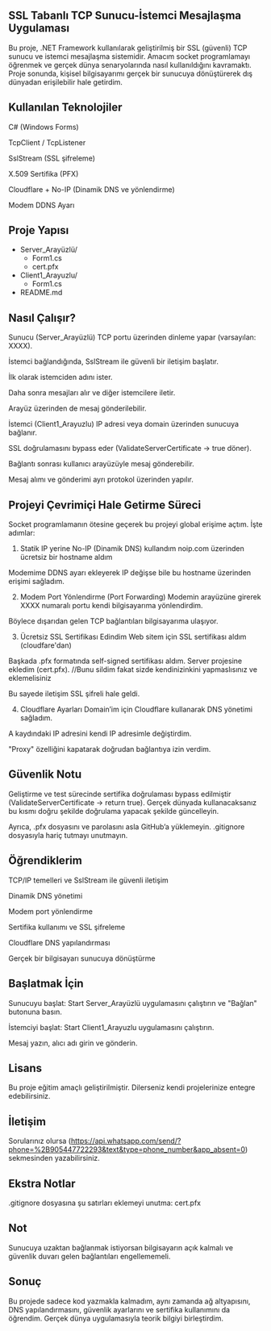 ## SSL Tabanlı TCP Sunucu-İstemci Mesajlaşma Uygulaması
Bu proje, .NET Framework kullanılarak geliştirilmiş bir SSL (güvenli) TCP sunucu ve istemci mesajlaşma sistemidir. Amacım socket programlamayı öğrenmek ve gerçek dünya senaryolarında nasıl kullanıldığını kavramaktı. Proje sonunda, kişisel bilgisayarımı gerçek bir sunucuya dönüştürerek dış dünyadan erişilebilir hale getirdim.

## Kullanılan Teknolojiler
C# (Windows Forms)

TcpClient / TcpListener

SslStream (SSL şifreleme)

X.509 Sertifika (PFX)

Cloudflare + No-IP (Dinamik DNS ve yönlendirme)

Modem DDNS Ayarı

## Proje Yapısı
- Server_Arayüzlü/
   - Form1.cs
   - cert.pfx
- Client1_Arayuzlu/
   - Form1.cs
- README.md

## Nasıl Çalışır?
  Sunucu (Server_Arayüzlü)
TCP portu üzerinden dinleme yapar (varsayılan: XXXX).

İstemci bağlandığında, SslStream ile güvenli bir iletişim başlatır.

İlk olarak istemciden adını ister.

Daha sonra mesajları alır ve diğer istemcilere iletir.

Arayüz üzerinden de mesaj gönderilebilir.

 İstemci (Client1_Arayuzlu)
IP adresi veya domain üzerinden sunucuya bağlanır.

SSL doğrulamasını bypass eder (ValidateServerCertificate → true döner).

Bağlantı sonrası kullanıcı arayüzüyle mesaj gönderebilir.

Mesaj alımı ve gönderimi ayrı protokol üzerinden yapılır.

## Projeyi Çevrimiçi Hale Getirme Süreci
Socket programlamanın ötesine geçerek bu projeyi global erişime açtım. İşte adımlar:

1. Statik IP yerine No-IP (Dinamik DNS) kullandım
noip.com üzerinden ücretsiz bir hostname aldım

Modemime DDNS ayarı ekleyerek IP değişse bile bu hostname üzerinden erişimi sağladım.

2. Modem Port Yönlendirme (Port Forwarding)
Modemin arayüzüne girerek XXXX numaralı portu kendi bilgisayarıma yönlendirdim.

Böylece dışarıdan gelen TCP bağlantıları bilgisayarıma ulaşıyor.

3. Ücretsiz SSL Sertifikası Edindim
Web sitem için SSL sertifikası aldım (cloudfare'dan)

Başkada .pfx formatında self-signed sertifikası aldım. Server projesine ekledim (cert.pfx). //Bunu sildim fakat sizde kendinizinkini yapmaslısınız ve eklemelisiniz

Bu sayede iletişim SSL şifreli hale geldi.

4. Cloudflare Ayarları
Domain’im için Cloudflare kullanarak DNS yönetimi sağladım.

A kaydındaki IP adresini kendi IP adresimle değiştirdim.

"Proxy" özelliğini kapatarak doğrudan bağlantıya izin verdim.

## Güvenlik Notu
Geliştirme ve test sürecinde sertifika doğrulaması bypass edilmiştir (ValidateServerCertificate → return true). Gerçek dünyada kullanacaksanız bu kısmı doğru şekilde doğrulama yapacak şekilde güncelleyin.

Ayrıca, .pfx dosyasını ve parolasını asla GitHub’a yüklemeyin. .gitignore dosyasıyla hariç tutmayı unutmayın.

## Öğrendiklerim
TCP/IP temelleri ve SslStream ile güvenli iletişim

Dinamik DNS yönetimi

Modem port yönlendirme

Sertifika kullanımı ve SSL şifreleme

Cloudflare DNS yapılandırması

Gerçek bir bilgisayarı sunucuya dönüştürme

## Başlatmak İçin

Sunucuyu başlat:
Start Server_Arayüzlü uygulamasını çalıştırın ve "Bağlan" butonuna basın.

İstemciyi başlat:
Start Client1_Arayuzlu uygulamasını çalıştırın.

Mesaj yazın, alıcı adı girin ve gönderin.
## Lisans
Bu proje eğitim amaçlı geliştirilmiştir. Dilerseniz kendi projelerinize entegre edebilirsiniz.

## İletişim
Sorularınız olursa (https://api.whatsapp.com/send/?phone=%2B905447722293&text&type=phone_number&app_absent=0) sekmesinden yazabilirsiniz.

## Ekstra Notlar
.gitignore dosyasına şu satırları eklemeyi unutma:
cert.pfx

## Not
Sunucuya uzaktan bağlanmak istiyorsan bilgisayarın açık kalmalı ve güvenlik duvarı gelen bağlantıları engellememeli.

## Sonuç
Bu projede sadece kod yazmakla kalmadım, aynı zamanda ağ altyapısını, DNS yapılandırmasını, güvenlik ayarlarını ve sertifika kullanımını da öğrendim. Gerçek dünya uygulamasıyla teorik bilgiyi birleştirdim.
